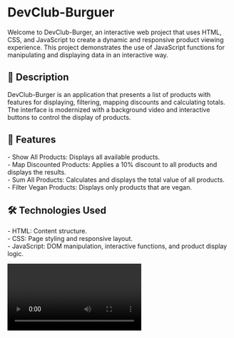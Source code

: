 <h1>DevClub-Burguer</h1>

<p>Welcome to DevClub-Burger, an interactive web project that uses HTML, CSS, and JavaScript to create a dynamic and responsive product viewing experience. This project demonstrates the use of JavaScript functions for manipulating and displaying data in an interactive way.</p>

<h2>📜 Description</h2>

<p>DevClub-Burger is an application that presents a list of products with features for displaying, filtering, mapping discounts and calculating totals. The interface is modernized with a background video and interactive buttons to control the display of products.</p>

<h2>🚀 Features</h2>

<p> 
- Show All Products: Displays all available products.
  <br>
- Map Discounted Products: Applies a 10% discount to all products and displays the results.
  <br>
- Sum All Products: Calculates and displays the total value of all products.
  <br>
- Filter Vegan Products: Displays only products that are vegan.
</p>

<h2>🛠 Technologies Used</h2>
<p>
- HTML: Content structure.
  <br>
- CSS: Page styling and responsive layout.
  <br>
- JavaScript: DOM manipulation, interactive functions, and product display logic.
</p>

<video src="./video/video-Burguer-linkedin.mp4" alt="img-project">
<br>
<h1>Responsive Image</h1>
<img src="https://github.com/Brunogitguimaraes/DevBurguer/blob/main/assets/img_projeto_responsivo.png?raw=true" />
